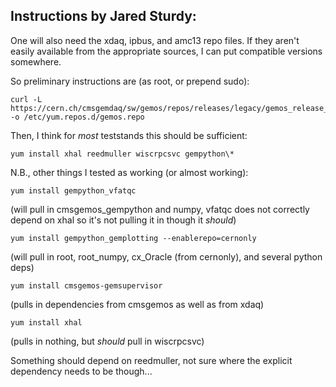 ## Instructions by Jared Sturdy:

One will also need the xdaq, ipbus, and amc13 repo files. If they aren't easily available from the appropriate sources, I can put compatible versions somewhere.

So preliminary instructions are (as root, or prepend sudo):

```
curl -L https://cern.ch/cmsgemdaq/sw/gemos/repos/releases/legacy/gemos_release_centos7_x86_64.repo -o /etc/yum.repos.d/gemos.repo
```

Then, I think for *most* teststands this should be sufficient:

```
yum install xhal reedmuller wiscrpcsvc gempython\*
```

N.B., other things I tested as working (or almost working):

```
yum install gempython_vfatqc
```

(will pull in cmsgemos_gempython and numpy, vfatqc does not correctly depend on xhal so it's not pulling it in though it *should*)

```
yum install gempython_gemplotting --enablerepo=cernonly
```

(will pull in root, root_numpy, cx_Oracle (from cernonly), and several python deps)

```
yum install cmsgemos-gemsupervisor
```

(pulls in dependencies from cmsgemos as well as from xdaq)

```
yum install xhal
```

(pulls in nothing, but *should* pull in wiscrpcsvc)

Something should depend on reedmuller, not sure where the explicit dependency needs to be though...
